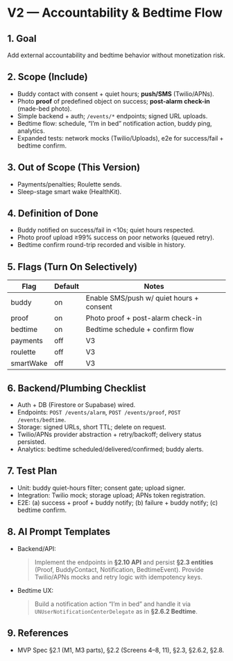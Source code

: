 # V2 — Accountability & Bedtime Flow

## 1. Goal
Add external accountability and bedtime behavior without monetization risk.

## 2. Scope (Include)
- Buddy contact with consent + quiet hours; **push/SMS** (Twilio/APNs).
- Photo **proof** of predefined object on success; **post-alarm check-in** (made-bed photo).
- Simple backend + auth; `/events/*` endpoints; signed URL uploads.
- Bedtime flow: schedule, “I’m in bed” notification action, buddy ping, analytics.
- Expanded tests: network mocks (Twilio/Uploads), e2e for success/fail + bedtime confirm.

## 3. Out of Scope (This Version)
- Payments/penalties; Roulette sends.
- Sleep-stage smart wake (HealthKit).

## 4. Definition of Done
- Buddy notified on success/fail in <10s; quiet hours respected.
- Photo proof upload ≥99% success on poor networks (queued retry).
- Bedtime confirm round-trip recorded and visible in history.

## 5. Flags (Turn On Selectively)
| Flag      | Default | Notes                                     |
|-----------|---------|-------------------------------------------|
| buddy     | on      | Enable SMS/push w/ quiet hours + consent  |
| proof     | on      | Photo proof + post-alarm check-in         |
| bedtime   | on      | Bedtime schedule + confirm flow           |
| payments  | off     | V3                                        |
| roulette  | off     | V3                                        |
| smartWake | off     | V3                                        |

## 6. Backend/Plumbing Checklist
- Auth + DB (Firestore or Supabase) wired.
- Endpoints: `POST /events/alarm`, `POST /events/proof`, `POST /events/bedtime`.
- Storage: signed URLs, short TTL; delete on request.
- Twilio/APNs provider abstraction + retry/backoff; delivery status persisted.
- Analytics: bedtime scheduled/delivered/confirmed; buddy alerts.

## 7. Test Plan
- Unit: buddy quiet-hours filter; consent gate; upload signer.
- Integration: Twilio mock; storage upload; APNs token registration.
- E2E: (a) success + proof + buddy notify; (b) failure + buddy notify; (c) bedtime confirm.

## 8. AI Prompt Templates
- Backend/API:
  > Implement the endpoints in **§2.10 API** and persist **§2.3 entities** (Proof, BuddyContact, Notification, BedtimeEvent). Provide Twilio/APNs mocks and retry logic with idempotency keys.
- Bedtime UX:
  > Build a notification action “I’m in bed” and handle it via `UNUserNotificationCenterDelegate` as in **§2.6.2 Bedtime**.

## 9. References
- MVP Spec §2.1 (M1, M3 parts), §2.2 (Screens 4–8, 11), §2.3, §2.6.2, §2.8.
